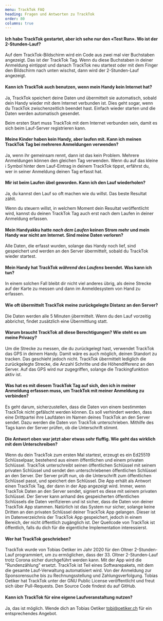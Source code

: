```yaml
---
menu: TrackTok FAQ
heading: Fragen und Antworten zu TrackTok
order: 80
columns: true
---
```

#### Ich habe TrackTok gestartet, aber ich sehe nur den «Test Run». Wo ist der 2-Stunden-Lauf?

Auf dem TrackTok-Bildschirm wird ein Code aus zwei mal vier Buchstaben angezeigt. Das ist der TrackTok Tag. Wenn du diese Buchstaben in deiner Anmeldung eintippst und danach TrackTok neu startest oder mit dem Finger den Bildschirm nach unten wischst, dann wird der 2-Stunden-Lauf angezeigt.

#### Kann ich TrackTok auch benutzen, wenn mein Handy kein Internet hat?

Ja, TrackTok speichert deine Daten und übermittelt sie automatisch, sobald dein Handy wieder mit dem Internet verbunden ist. Dies geht sogar, wenn du TrackTok zwischenzeitlich beendet hast. Einfach wieder starten und die Daten werden automatisch gesendet.

Beim ersten Start muss TrackTok mit dem Internet verbunden sein, damit es sich beim Lauf-Server registrieren kann.

#### Meine Kinder haben kein Handy, aber laufen mit. Kann ich meinen TrackTok Tag bei mehreren Anmeldungen verwenden?

Ja, wenn ihr gemeinsam rennt, dann ist das kein Problem.  Mehrere Anmeldungen können den gleichen Tag verwenden. Wenn du auf das kleine ℹ Symbol hinter dem Lauf-Eintrag in deinem TrackTok tippst, erfährst du, wer in seiner Anmeldung deinen Tag erfasst hat.

#### Mir ist beim Laufen übel geworden. Kann ich den Lauf wiederholen?

Ja, du kannst den Lauf so oft machen wie du willst. Das beste Resultat zählt.

Wenn du steuern willst, in welchem Moment dein Resultat veröffentlicht wird, kannst du deinen TrackTok Tag auch erst nach dem Laufen in deiner Anmeldung erfassen.

#### Mein Handyakku hatte <em>nach dem Laufen</em> keinen Strom mehr und mein Handy war nicht am Internet. Sind meine Daten verloren?

Alle Daten, die erfasst wurden, solange das Handy noch lief, sind gespeichert und werden an den Server übermittelt, sobald du TrackTok wieder startest.

#### Mein Handy hat TrackTok <em>während des Laufens</em> beendet. Was kann ich tun?

In einem solchen Fall bleibt dir nicht viel anderes übrig, als deine Strecke auf der Karte zu messen und dann im Anmeldesystem von Hand zu erfassen.

#### Wie oft übermittelt TrackTok meine zurückgelegte Distanz an den Server?

Die Daten werden alle 5 Minuten übermittelt. Wenn du den Lauf vorzeitig abbrichst, findet zusätzlich eine Übermittlung statt.

#### Warum braucht TrackTok all diese Berechtigungen? Wie steht es um meine Privacy?

Um die Strecke zu messen, die du zurückgelegt hast, verwendet TrackTok das GPS in deinem Handy. Damit wäre es auch möglich, deinen Standort zu tracken.  Das geschieht jedoch nicht. TrackTok übermittelt lediglich die zurückgelegte Strecke, die Anzahl Schritte und die Höhendifferenz an den Server. Auf das GPS wird nur zugegriffen, solange die Trackingfunktion aktiv ist.

#### Was hat es mit diesem TrackTok Tag auf sich, den ich in meiner Anmeldung erfassen muss, um TrackTok mit meiner Anmeldung zu verbinden?

Es geht darum, sicherzustellen, dass die Daten von einem bestimmten TrackTok nicht gefälscht werden können. Es soll verhindert werden, dass eine Drittpartei ihre Laufdaten im Namen deines TrackTok an den Server sendet.  Dazu werden die Daten von TrackTok unterschrieben. Mithilfe des Tags kann der Server prüfen, ob die Unterschrift stimmt.

#### Die Antwort oben war jetzt aber etwas sehr fluffig. Wie geht das wirklich mit dem Unterschreiben?

Wenn du dein TrackTok zum ersten Mal startest, erzeugt es ein Ed25519 Schlüsselpaar, bestehend aus einem öffentlichen und einem privaten Schlüssel.  TrackTok unterschreibt seinen öffentlichen Schlüssel mit seinem privaten Schlüssel und sendet den unterschriebenen öffentlichen Schlüssel an den Server. Der Server prüft nun, ob die Unterschrift zum öffentlichen Schlüssel passt, und speichert den Schlüssel. Die App erhält als Antwort einen TrackTok Tag, der dann in der App angezeigt wird. Immer, wenn TrackTok Daten an den Server sendet, signiert es diese mit seinem privaten Schlüssel. Der Server kann anhand des gespeicherten öffentlichen Schlüssels die Daten verifizieren und ist sicher, dass die Daten von deiner TrackTok App stammen. Natürlich ist das System nur sicher, solange keine Dritten an den privaten Schlüssel deiner TrackTok App gelangen. Dieser ist im Datenverzeichnis der TrackTok App gespeichert, jedoch in einem Bereich, der nicht öffentlich zugänglich ist. Der Quellcode von TrackTok ist öffentlich, falls du dich für die eigentliche Implementation interessierst.

#### Wer hat TrackTok geschrieben?

TrackTok wurde von Tobias Oetiker im Jahr 2020 für den Oltner 2-Stunden-Lauf programmiert, um zu ermöglichen, dass der 33. Oltner 2-Stunden-Lauf trotz
Corona sicher durchgeführt werden kann. Mit der App wird die "Rundenzählung" ersetzt. TrackTok ist Teil eines Softwarepakets, mit dem die gesamte Lauf-Verwaltung automatisiert wird. Von der Anmeldung zur Sponsorensuche bis zu Rechnungsstellung und Zahlungsverfolgung. Tobias Oetiker hat TrackTok unter der GNU Public License veröffentlicht und freut sich über Pull-Requests. Den Source Code findest du auf GitHub.

#### Kann ich TrackTok für eine eigene Laufveranstaltung nutzen?

Ja, das ist möglich. Wende dich an Tobias Oetiker <tobi@oetiker.ch> für ein entsprechendes Angebot.
